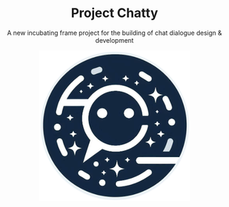 <h1 align="center">Project Chatty</h1>
<p align="center">A new incubating frame project for the building of chat dialogue design &amp; development</p>
<p align="center"><img src="./assets/logo.png" width="340" alt="LOGO" /></p>
